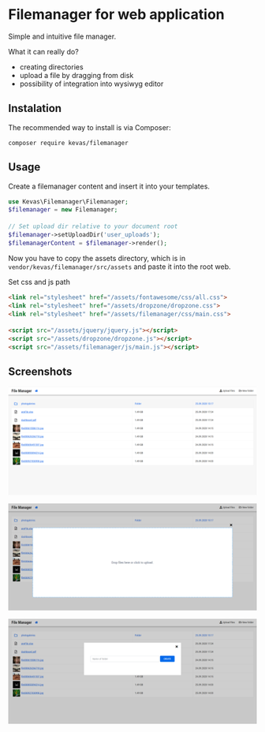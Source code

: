 # Filemanager for web application

Simple and intuitive file manager.

What it can really do?
- creating directories
- upload a file by dragging from disk
- possibility of integration into wysiwyg editor

Instalation
-----------

The recommended way to install is via Composer:

```
composer require kevas/filemanager
```

Usage
-----

Create a filemanager content and insert it into your templates.

```php
use Kevas\Filemanager\Filemanager;
$filemanager = new Filemanager;

// Set upload dir relative to your document root
$filemanager->setUploadDir('user_uploads');
$filemanagerContent = $filemanager->render();
```
Now you have to copy the assets directory, which is in `vendor/kevas/filemanager/src/assets` and paste it into the root web.

Set css and js path
```html
<link rel="stylesheet" href="/assets/fontawesome/css/all.css">
<link rel="stylesheet" href="/assets/dropzone/dropzone.css">
<link rel="stylesheet" href="/assets/filemanager/css/main.css">

<script src="/assets/jquery/jquery.js"></script>
<script src="/assets/dropzone/dropzone.js"></script>
<script src="/assets/filemanager/js/main.js"></script>
```

Screenshots
-----------
![Base view on filemanager](screenshots/img1.png)

![Upload files](screenshots/img2.png)

![Create dir](screenshots/img3.png)

